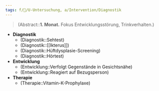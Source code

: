 ```yaml
---
tags: f/🦄/U-Untersuchung, a/Intervention/Diagnostik
---
```

> (Abstract::**1. Monat.** Fokus Entwicklungsstörung, Trinkverhalten.)
- **Diagnostik**
	- (Diagnostik::Sehtest)
	- (Diagnostik::[[Ikterus]])
	- (Diagnostik::Hüftdysplasie-Screening)
	- (Diagnostik::Hörtest)
- **Entwicklung**
	- (Entwicklung::Verfolgt Gegenstände in Gesichtsnähe)
	- (Entwicklung::Reagiert auf Bezugsperson)
- **Therapie**
	- (Therapie::Vitamin-K-Prophylaxe)